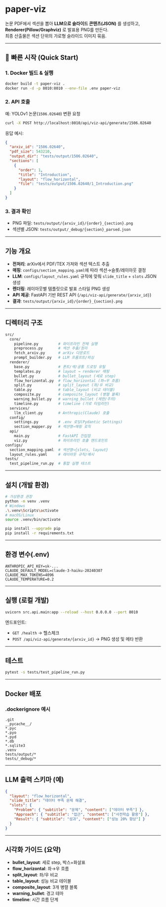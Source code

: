 # paper-viz

논문 PDF에서 섹션을 뽑아 **LLM으로 슬라이드 콘텐츠(JSON)** 를 생성하고, **Renderer(Pillow/Graphviz)** 로 발표용 PNG를 만든다.  
최종 산출물은 섹션 단위의 가로형 슬라이드 이미지 묶음.

---

## 🚀 빠른 시작 (Quick Start)

### 1. Docker 빌드 & 실행

```bash
docker build -t paper-viz .
docker run -d -p 8010:8010 --env-file .env paper-viz
```

### 2. API 호출

예: YOLOv1 논문(`1506.02640`) 변환 요청

```bash
curl -X POST http://localhost:8010/api/viz-api/generate/1506.02640
```

응답 예시:

```json
{
  "arxiv_id": "1506.02640",
  "pdf_size": 543210,
  "output_dir": "tests/output/1506.02640",
  "sections": [
    {
      "order": 1,
      "title": "Introduction",
      "layout": "flow_horizontal",
      "file": "tests/output/1506.02640/1_Introduction.png"
    }
  ]
}
```

### 3. 결과 확인

- PNG 파일: `tests/output/{arxiv_id}/{order}_{section}.png`
- 섹션별 JSON: `tests/output/_debug/{section}_parsed.json`

---

## 기능 개요

- **전처리**: arXiv에서 PDF/TEX 가져와 섹션 텍스트 추출
- **매핑**: `configs/section_mapping.yaml`에 따라 섹션→슬롯/레이아웃 결정
- **LLM**: `configs/layout_rules.yaml` 규칙에 맞춰 `slide_title` + `slots` JSON 생성
- **렌더링**: 레이아웃별 템플릿으로 발표 스타일 PNG 생성
- **API 제공**: FastAPI 기반 REST API (`/api/viz-api/generate/{arxiv_id}`)
- **결과**: `tests/output/{arxiv_id}/{order}_{section}.png`

---

## 디렉터리 구조

```bash
src/
  core/
    pipeline.py         # 파이프라인 전체 실행
    preprocess.py       # 섹션 추출/정리
    fetch_arxiv.py      # arXiv 다운로드
    prompt_builder.py   # LLM 프롬프트/파싱
  renderer/
    base.py             # 폰트/색/공통 드로잉 유틸
    templates.py        # layout → renderer 매핑
    bullet.py           # bullet_layout (세로 step)
    flow_horizontal.py  # flow_horizontal (좌→우 흐름)
    split.py            # split_layout (좌/우 비교)
    table.py            # table_layout (비교 테이블)
    composite.py        # composite_layout (병렬 블록)
    warning_bullet.py   # warning_bullet (제한/주의)
    timeline.py         # timeline (가로 타임라인)
  services/
    llm_client.py       # Anthropic(Claude) 호출
  config/
    settings.py         # .env 로딩(Pydantic Settings)
    section_mapper.py   # 섹션명→매핑 로직
  api/
    main.py             # FastAPI 진입점
    viz.py              # 파이프라인 호출 엔드포인트
configs/
  section_mapping.yaml  # 섹션명→{slots, layout}
  layout_rules.yaml     # 레이아웃 규칙/예시
tests/
  test_pipeline_run.py  # 통합 실행 테스트
```

---

## 설치 (개발 환경)

```bash
# 가상환경 권장
python -m venv .venv
# Windows
.\.venv\Scripts\activate
# macOS/Linux
source .venv/bin/activate

pip install --upgrade pip
pip install -r requirements.txt
```

---

## 환경 변수(.env)

```env
ANTHROPIC_API_KEY=sk-...
CLAUDE_DEFAULT_MODEL=claude-3-haiku-20240307
CLAUDE_MAX_TOKENS=4096
CLAUDE_TEMPERATURE=0.2
```

---

## 실행 (로컬 개발)

```bash
uvicorn src.api.main:app --reload --host 0.0.0.0 --port 8010
```

엔드포인트:

- `GET /health` → 헬스체크
- `POST /api/viz-api/generate/{arxiv_id}` → PNG 생성 및 메타 반환

---

## 테스트

```bash
pytest -s tests/test_pipeline_run.py
```

---

## Docker 배포

### .dockerignore 예시

```dockerignore
.git
__pycache__/
*.pyc
*.pyo
*.pyd
*.db
*.sqlite3
.venv
tests/output/*
tests/_debug/*
```

---

## LLM 출력 스키마 (예)

```json
{
  "layout": "flow_horizontal",
  "slide_title": "데이터 부족 문제 해결",
  "slots": {
    "Problem": { "subtitle": "문제", "content": ["데이터 부족"] },
    "Approach": { "subtitle": "접근", "content": ["사전학습 활용"] },
    "Result": { "subtitle": "성과", "content": ["성능 20% 향상"] }
  }
}
```

---

## 시각화 가이드 (요약)

- **bullet_layout**: 세로 step, 박스+화살표
- **flow_horizontal**: 좌→우 흐름
- **split_layout**: 좌/우 비교
- **table_layout**: 성능 비교 테이블
- **composite_layout**: 3개 병렬 블록
- **warning_bullet**: 경고 테마
- **timeline**: 시간 흐름 단계

